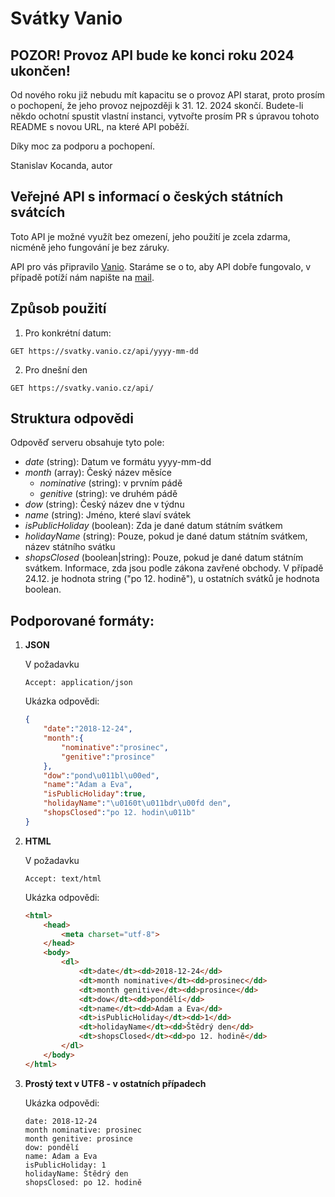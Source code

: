 # Svátky Vanio

## POZOR! Provoz API bude ke konci roku 2024 ukončen!

Od nového roku již nebudu mít kapacitu se o provoz API starat, proto prosím o pochopení, že jeho provoz nejpozději k 31. 12. 2024 skončí.
Budete-li někdo ochotní spustit vlastní instanci, vytvořte prosím PR s úpravou tohoto README s novou URL, na které API poběží.

Díky moc za podporu a pochopení.

Stanislav Kocanda, autor

## Veřejné API s informací o českých státních svátcích

Toto API je možné využít bez omezení, jeho použití je zcela zdarma, nicméně jeho fungování je bez záruky.

API pro vás připravilo [Vanio](http://www.vanio.cz). Staráme se o to, aby API dobře fungovalo, v případě potíží nám napište na [mail](mailto:info@vanio.cz).

## Způsob použití

1. Pro konkrétní datum:
```http
GET https://svatky.vanio.cz/api/yyyy-mm-dd
```
2. Pro dnešní den
```http
GET https://svatky.vanio.cz/api/
```

## Struktura odpovědi

Odpověď serveru obsahuje tyto pole:

* *date* (string): Datum ve formátu yyyy-mm-dd
* *month* (array): Český název měsíce
    * *nominative* (string): v prvním pádě
    * *genitive* (string): ve druhém pádě
* *dow* (string): Český název dne v týdnu
* *name* (string): Jméno, které slaví svátek
* *isPublicHoliday* (boolean): Zda je dané datum státním svátkem
* *holidayName* (string): Pouze, pokud je dané datum státním svátkem, název státního svátku
* *shopsClosed* (boolean|string): Pouze, pokud je dané datum státním svátkem. Informace, zda jsou podle zákona zavřené obchody. V případě 24.12. je hodnota string ("po 12. hodině"), u ostatních svátků je hodnota boolean.

## Podporované formáty:

1. **JSON**

    V požadavku
    ```
    Accept: application/json
    ```
    Ukázka odpovědi:
    ```json
    {
        "date":"2018-12-24",
        "month":{
            "nominative":"prosinec",
            "genitive":"prosince"
        },
        "dow":"pond\u011bl\u00ed",
        "name":"Adam a Eva",
        "isPublicHoliday":true,
        "holidayName":"\u0160t\u011bdr\u00fd den",
        "shopsClosed":"po 12. hodin\u011b"
    }
    ```
2. **HTML**

    V požadavku
    ```
    Accept: text/html
    ```
    Ukázka odpovědi:
    ```html
    <html>
        <head>
            <meta charset="utf-8">
        </head>
        <body>
            <dl>
                <dt>date</dt><dd>2018-12-24</dd>
                <dt>month nominative</dt><dd>prosinec</dd>
                <dt>month genitive</dt><dd>prosince</dd>
                <dt>dow</dt><dd>pondělí</dd>
                <dt>name</dt><dd>Adam a Eva</dd>
                <dt>isPublicHoliday</dt><dd>1</dd>
                <dt>holidayName</dt><dd>Štědrý den</dd>
                <dt>shopsClosed</dt><dd>po 12. hodině</dd>
            </dl>
        </body>
    </html>
    ```
3. **Prostý text v UTF8 - v ostatních případech**

    Ukázka odpovědi:
    ```
    date: 2018-12-24
    month nominative: prosinec
    month genitive: prosince
    dow: pondělí
    name: Adam a Eva
    isPublicHoliday: 1
    holidayName: Štědrý den
    shopsClosed: po 12. hodině
    ```
